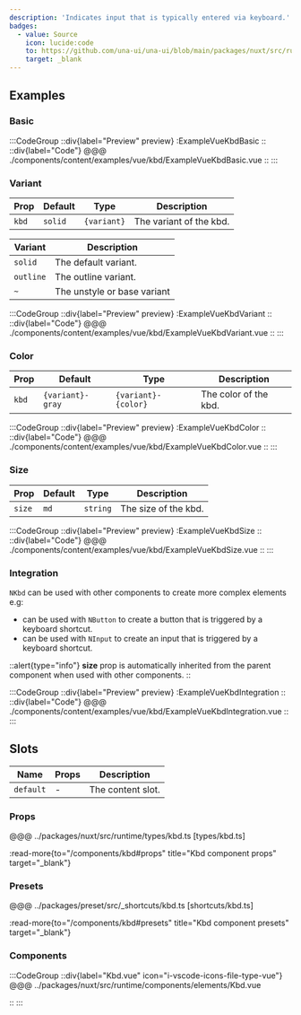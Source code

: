 ```yaml
---
description: 'Indicates input that is typically entered via keyboard.'
badges:
  - value: Source
    icon: lucide:code
    to: https://github.com/una-ui/una-ui/blob/main/packages/nuxt/src/runtime/components/elements/Kbd.vue
    target: _blank
---
```


## Examples

### Basic

:::CodeGroup
::div{label="Preview" preview}
  :ExampleVueKbdBasic
::
::div{label="Code"}
@@@ ./components/content/examples/vue/kbd/ExampleVueKbdBasic.vue
::
:::

### Variant

| Prop  | Default | Type        | Description             |
| ----- | ------- | ----------- | ----------------------- |
| `kbd` | `solid` | `{variant}` | The variant of the kbd. |

| Variant   | Description                 |
| --------- | --------------------------- |
| `solid`   | The default variant.        |
| `outline` | The outline variant.        |
| `~`       | The unstyle or base variant |

:::CodeGroup
::div{label="Preview" preview}
  :ExampleVueKbdVariant
::
::div{label="Code"}
@@@ ./components/content/examples/vue/kbd/ExampleVueKbdVariant.vue
::
:::

### Color

| Prop  | Default          | Type                | Description           |
| ----- | ---------------- | ------------------- | --------------------- |
| `kbd` | `{variant}-gray` | `{variant}-{color}` | The color of the kbd. |

:::CodeGroup
::div{label="Preview" preview}
  :ExampleVueKbdColor
::
::div{label="Code"}
@@@ ./components/content/examples/vue/kbd/ExampleVueKbdColor.vue
::
:::

### Size

| Prop   | Default | Type     | Description          |
| ------ | ------- | -------- | -------------------- |
| `size` | `md`    | `string` | The size of the kbd. |

:::CodeGroup
::div{label="Preview" preview}
  :ExampleVueKbdSize
::
::div{label="Code"}
@@@ ./components/content/examples/vue/kbd/ExampleVueKbdSize.vue
::
:::

### Integration

`NKbd` can be used with other components to create more complex elements e.g:

- can be used with `NButton` to create a button that is triggered by a keyboard shortcut.
- can be used with `NInput` to create an input that is triggered by a keyboard shortcut.

::alert{type="info"}
**size** prop is automatically inherited from the parent component when used with other components.
::

:::CodeGroup
::div{label="Preview" preview}
  :ExampleVueKbdIntegration
::
::div{label="Code"}
@@@ ./components/content/examples/vue/kbd/ExampleVueKbdIntegration.vue
::
:::

## Slots

| Name      | Props | Description       |
| --------- | ----- | ----------------- |
| `default` | -     | The content slot. |

### Props

@@@ ../packages/nuxt/src/runtime/types/kbd.ts [types/kbd.ts]

:read-more{to="/components/kbd#props" title="Kbd component props" target="_blank"}

### Presets

@@@ ../packages/preset/src/_shortcuts/kbd.ts [shortcuts/kbd.ts]

:read-more{to="/components/kbd#presets" title="Kbd component presets" target="_blank"}

### Components

:::CodeGroup
::div{label="Kbd.vue" icon="i-vscode-icons-file-type-vue"}
@@@ ../packages/nuxt/src/runtime/components/elements/Kbd.vue

::
:::

